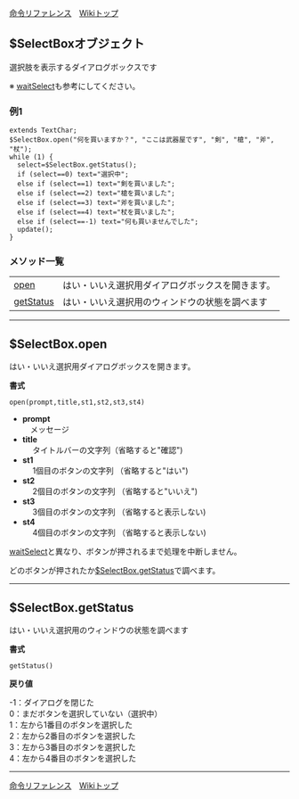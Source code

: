 
[命令リファレンス](./reference)&emsp;[Wikiトップ](./)

<title>命令リファレンス - $SelectBox</title>

## $SelectBoxオブジェクト

選択肢を表示するダイアログボックスです

※ [waitSelect](./rf-plainchar#plaincharwaitselect)も参考にしてください。

### 例1

```
extends TextChar;
$SelectBox.open("何を買いますか？", "ここは武器屋です", "剣", "槍", "斧", "杖");
while (1) {
  select=$SelectBox.getStatus();
  if (select==0) text="選択中";
  else if (select==1) text="剣を買いました";
  else if (select==2) text="槍を買いました";
  else if (select==3) text="斧を買いました";
  else if (select==4) text="杖を買いました";
  else if (select==-1) text="何も買いませんでした";
  update();
}
```

### メソッド一覧
|||
|-|-|
|[open](#selectboxopen)|はい・いいえ選択用ダイアログボックスを開きます。|
|[getStatus](#selectboxgetstatus)|はい・いいえ選択用のウィンドウの状態を調べます|

***

## $SelectBox.open
はい・いいえ選択用ダイアログボックスを開きます。

**書式**
```
open(prompt,title,st1,st2,st3,st4) 
```
- **prompt**  
&emsp;メッセージ
- **title**  
&emsp;
タイトルバーの文字列（省略すると"確認")
- **st1**  
&emsp;
1個目のボタンの文字列 （省略すると"はい")
- **st2**  
&emsp;
2個目のボタンの文字列 （省略すると"いいえ")
- **st3**  
&emsp;
3個目のボタンの文字列 （省略すると表示しない)
- **st4**  
&emsp;
4個目のボタンの文字列 （省略すると表示しない)

[waitSelect](./rf-plainchar#plaincharwaitselect)と異なり、ボタンが押されるまで処理を中断しません。

どのボタンが押されたか[$SelectBox.getStatus](#selectboxgetstatus)で調べます。

***

## $SelectBox.getStatus

はい・いいえ選択用のウィンドウの状態を調べます

**書式**
```
getStatus() 
```

**戻り値**

-1：ダイアログを閉じた  
0：まだボタンを選択していない（選択中）  
1：左から1番目のボタンを選択した  
2：左から2番目のボタンを選択した  
3：左から3番目のボタンを選択した  
4：左から4番目のボタンを選択した  

***

[命令リファレンス](./reference)&emsp;[Wikiトップ](./)

